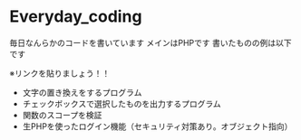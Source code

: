 # Everyday_coding
毎日なんらかのコードを書いています
メインはPHPです
書いたものの例は以下です

※リンクを貼りましょう！！

- 文字の置き換えをするプログラム
- チェックボックスで選択したものを出力するプログラム
- 関数のスコープを検証
- 生PHPを使ったログイン機能（セキュリティ対策あり。オブジェクト指向）


